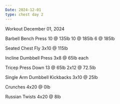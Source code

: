 ```yaml
---
Date: 2024-12-01
type: chest day 2
---
```

Workout December 01, 2024

Barbell Bench Press
10 @ 135lb
10 @ 185lb
6 @ 185lb

Seated Chest Fly
3x10 @ 115lb

Incline Dumbbell Press
3x8 @ 65lb each

Tricep Press Down
13 @ 65lb
2x12 @ 72.5lb

Single Arm Dumbbell Kickbacks
3x10 @ 25lb

Crunches
4x20 @ 0lb

Russian Twists
4x20 @ 8lb